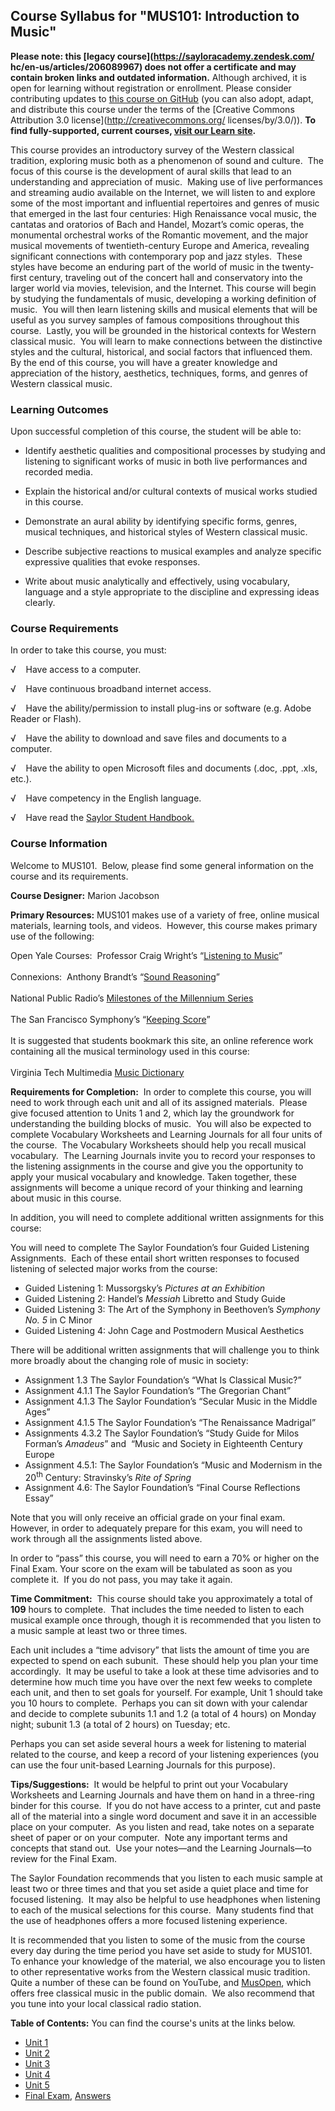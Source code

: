 Course Syllabus for "MUS101: Introduction to Music"
---------------------------------------------------

**Please note: this [legacy course](https://sayloracademy.zendesk.com/
hc/en-us/articles/206089967) does not offer a certificate and may contain 
broken links and outdated information.** Although archived, it is open 
for learning without registration or enrollment. Please consider contributing 
updates to [this course on GitHub](https://github.com/saylordotorg/course_mus101) 
(you can also adopt, adapt, and distribute this course under the terms of 
the [Creative Commons Attribution 3.0 license](http://creativecommons.org/
licenses/by/3.0/)). **To find fully-supported, current courses, [visit our 
Learn site](https://learn.saylor.org).**

This course provides an introductory survey of the Western classical
tradition, exploring music both as a phenomenon of sound and culture.
 The focus of this course is the development of aural skills that lead
to an understanding and appreciation of music.  Making use of live
performances and streaming audio available on the Internet, we will
listen to and explore some of the most important and influential
repertoires and genres of music that emerged in the last four centuries:
High Renaissance vocal music, the cantatas and oratorios of Bach and
Handel, Mozart’s comic operas, the monumental orchestral works of the
Romantic movement, and the major musical movements of twentieth-century
Europe and America, revealing significant connections with contemporary
pop and jazz styles.  These styles have become an enduring part of the
world of music in the twenty-first century, traveling out of the concert
hall and conservatory into the larger world via movies, television, and
the Internet. This course will begin by studying the fundamentals of
music, developing a working definition of music.  You will then learn
listening skills and musical elements that will be useful as you survey
samples of famous compositions throughout this course.  Lastly, you will
be grounded in the historical contexts for Western classical music.  You
will learn to make connections between the distinctive styles and the
cultural, historical, and social factors that influenced them.  By the
end of this course, you will have a greater knowledge and appreciation
of the history, aesthetics, techniques, forms, and genres of Western
classical music.

### Learning Outcomes

Upon successful completion of this course, the student will be able
to:  
  

-   Identify aesthetic qualities and compositional processes by studying
    and listening to significant works of music in both live
    performances and recorded media.

<!-- -->

-   Explain the historical and/or cultural contexts of musical works
    studied in this course.

<!-- -->

-   Demonstrate an aural ability by identifying specific forms, genres,
    musical techniques, and historical styles of Western classical
    music.

<!-- -->

-   Describe subjective reactions to musical examples and analyze
    specific expressive qualities that evoke responses.

<!-- -->

-   Write about music analytically and effectively, using vocabulary,
    language and a style appropriate to the discipline and expressing
    ideas clearly. 

### Course Requirements

In order to take this course, you must:  
  
 √    Have access to a computer.  
  
 √    Have continuous broadband internet access.  
  
 √    Have the ability/permission to install plug-ins or software (e.g.
Adobe Reader or Flash).  
  
 √    Have the ability to download and save files and documents to a
computer.  
  
 √    Have the ability to open Microsoft files and documents (.doc,
.ppt, .xls, etc.).  
  
 √    Have competency in the English language.  
  
 √    Have read the [Saylor Student
Handbook.](http://www.saylor.org/site/wp-content/uploads/2012/05/Saylor-StudentHandbook.pdf)

### Course Information

Welcome to MUS101.  Below, please find some general information on the
course and its requirements.

**Course Designer:** Marion Jacobson

**Primary Resources:** MUS101 makes use of a variety of free, online
musical materials, learning tools, and videos.  However, this course
makes primary use of the following:

Open Yale Courses:  Professor Craig Wright’s “[Listening to
Music](http://oyc.yale.edu/music/listening-to-music)”  
    
 Connexions:  Anthony Brandt’s “[Sound
Reasoning](http://cnx.org/content/col10214/latest/)”  
    
 National Public Radio’s [Milestones of the Millennium
Series](http://www.npr.org/programs/specials/milestones/990101.motm.intro.html)  
    
 The San Francisco Symphony’s “[Keeping
Score](http://www.keepingscore.org/)”  
    
 It is suggested that students bookmark this site, an online reference
work containing all the musical terminology used in this course:  
    
 Virginia Tech Multimedia [Music
Dictionary](http://www.music.vt.edu/musicdictionary/)

**Requirements for Completion:**  In order to complete this course, you
will need to work through each unit and all of its assigned materials. 
Please give focused attention to Units 1 and 2, which lay the groundwork
for understanding the building blocks of music.  You will also be
expected to complete Vocabulary Worksheets and Learning Journals for all
four units of the course.  The Vocabulary Worksheets should help you
recall musical vocabulary.  The Learning Journals invite you to record
your responses to the listening assignments in the course and give you
the opportunity to apply your musical vocabulary and knowledge. Taken
together, these assignments will become a unique record of your thinking
and learning about music in this course.

In addition, you will need to complete additional written assignments
for this course:

You will need to complete The Saylor Foundation’s four Guided Listening
Assignments.  Each of these entail short written responses to focused
listening of selected major works from the course:

-   Guided Listening 1: Mussorgsky’s *Pictures at an Exhibition*
-   Guided Listening 2: Handel’s *Messiah* Libretto and Study Guide
-   Guided Listening 3: The Art of the Symphony in Beethoven’s *Symphony
    No. 5* in C Minor
-   Guided Listening 4: John Cage and Postmodern Musical Aesthetics

There will be additional written assignments that will challenge you to
think more broadly about the changing role of music in society:

-   Assignment 1.3 The Saylor Foundation’s “What Is Classical Music?”
-   Assignment 4.1.1 The Saylor Foundation’s “The Gregorian Chant”
-   Assignment 4.1.3 The Saylor Foundation’s “Secular Music in the
    Middle Ages”
-   Assignment 4.1.5 The Saylor Foundation’s “The Renaissance Madrigal”
-   Assignments 4.3.2 The Saylor Foundation’s “Study Guide for Milos
    Forman’s *Amadeus*” and  “Music and Society in Eighteenth Century
    Europe
-   Assignment 4.5.1: The Saylor Foundation’s “Music and Modernism in
    the 20<sup>th</sup> Century: Stravinsky’s *Rite of Spring*
-   Assignment 4.6: The Saylor Foundation’s “Final Course Reflections
    Essay”

Note that you will only receive an official grade on your final exam. 
However, in order to adequately prepare for this exam, you will need to
work through all the assignments listed above.

In order to “pass” this course, you will need to earn a 70% or higher on
the Final Exam. Your score on the exam will be tabulated as soon as you
complete it.  If you do not pass, you may take it again.

**Time Commitment:**  This course should take you approximately a total
of **109** hours to complete.  That includes the time needed to listen
to each musical example once through, though it is recommended that you
listen to a music sample at least two or three times.

Each unit includes a “time advisory” that lists the amount of time you
are expected to spend on each subunit.  These should help you plan your
time accordingly.  It may be useful to take a look at these time
advisories and to determine how much time you have over the next few
weeks to complete each unit, and then to set goals for yourself. For
example, Unit 1 should take you 10 hours to complete.  Perhaps you can
sit down with your calendar and decide to complete subunits 1.1 and 1.2
(a total of 4 hours) on Monday night; subunit 1.3 (a total of 2 hours)
on Tuesday; etc.

Perhaps you can set aside several hours a week for listening to material
related to the course, and keep a record of your listening experiences
(you can use the four unit-based Learning Journals for this purpose).

**Tips/Suggestions:**  It would be helpful to print out your Vocabulary
Worksheets and Learning Journals and have them on hand in a three-ring
binder for this course.  If you do not have access to a printer, cut and
paste all of the material into a single word document and save it in an
accessible place on your computer.  As you listen and read, take notes
on a separate sheet of paper or on your computer.  Note any important
terms and concepts that stand out.  Use your notes—and the Learning
Journals—to review for the Final Exam.

The Saylor Foundation recommends that you listen to each music sample at
least two or three times and that you set aside a quiet place and time
for focused listening.  It may also be helpful to use headphones when
listening to each of the musical selections for this course.  Many
students find that the use of headphones offers a more focused listening
experience.

It is recommended that you listen to some of the music from the course
every day during the time period you have set aside to study for
MUS101.  To enhance your knowledge of the material, we also encourage
you to listen to other representative works from the Western classical
music tradition.  Quite a number of these can be found on YouTube, and
[MusOpen](http://www.musopen.org/), which offers free classical music in
the public domain.  We also recommend that you tune into your local
classical radio station.  

**Table of Contents:** You can find the course's units at the links below.

- [Unit 1](https://legacy.saylor.org/mus101/Unit01/)
- [Unit 2](https://legacy.saylor.org/mus101/Unit02/)
- [Unit 3](https://legacy.saylor.org/mus101/Unit03/)
- [Unit 4](https://legacy.saylor.org/mus101/Unit04/)
- [Unit 5](https://legacy.saylor.org/mus101/Unit05/)
- [Final Exam](http://saylordotorg.github.io/LegacyExams/ELECTIVES/MUS101/MUS101-FinalExam.html), [Answers](http://saylordotorg.github.io/LegacyExams/ELECTIVES/MUS101/MUS101-FinalExam-Answers.html)
